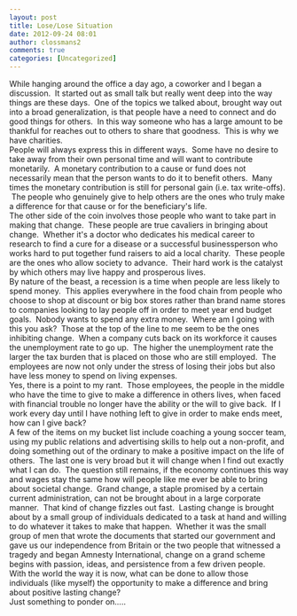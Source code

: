 ```yaml
---
layout: post
title: Lose/Lose Situation
date: 2012-09-24 08:01
author: clossmans2
comments: true
categories: [Uncategorized]
---
```

<div><a href="http://sethclossman.com/blog/wp-content/uploads/2012/09/callcenter-72-03s.jpg"><img src="http://sethclossman.com/blog/wp-content/uploads/2012/09/callcenter-72-03s.jpg?w=300" alt="" border="0" /></a></div>
<div></div>
<div>While hanging around the office a day ago, a coworker and I began a discussion.  It started out as small talk but really went deep into the way things are these days.  One of the topics we talked about, brought way out into a broad generalization, is that people have a need to connect and do good things for others.  In this way someone who has a large amount to be thankful for reaches out to others to share that goodness.  This is why we have charities.</div>
<div></div>
<div>People will always express this in different ways.  Some have no desire to take away from their own personal time and will want to contribute monetarily.  A monetary contribution to a cause or fund does not necessarily mean that the person wants to do it to benefit others.  Many times the monetary contribution is still for personal gain (i.e. tax write-offs).  The people who genuinely give to help others are the ones who truly make a difference for that cause or for the beneficiary's life.</div>
<div>
<a href="http://sethclossman.files.wordpress.com/2012/09/2-sides-of-the-coin.jpg"><img src="http://sethclossman.files.wordpress.com/2012/09/2-sides-of-the-coin.jpg?w=300" alt="" border="0" /></a></div>
<div>The other side of the coin involves those people who want to take part in making that change.  These people are true cavaliers in bringing about change.  Whether it's a doctor who dedicates his medical career to research to find a cure for a disease or a successful businessperson who works hard to put together fund raisers to aid a local charity.  These people are the ones who allow society to advance.  Their hard work is the catalyst by which others may live happy and prosperous lives.</div>
<div></div>
<div>By nature of the beast, a recession is a time when people are less likely to spend money.  This applies everywhere in the food chain from people who choose to shop at discount or big box stores rather than brand name stores to companies looking to lay people off in order to meet year end budget goals.  Nobody wants to spend any extra money.  Where am I going with this you ask?  Those at the top of the line to me seem to be the ones inhibiting change.  When a company cuts back on its workforce it causes the unemployment rate to go up.  The higher the unemployment rate the larger the tax burden that is placed on those who are still employed.  The employees are now not only under the stress of losing their jobs but also have less money to spend on living expenses.</div>
<div></div>
<div>
<a href="http://sethclossman.files.wordpress.com/2012/09/walmart-store.jpg"><img src="http://sethclossman.files.wordpress.com/2012/09/walmart-store.jpg?w=300" alt="" border="0" /></a></div>
<div>Yes, there is a point to my rant.  Those employees, the people in the middle who have the time to give to make a difference in others lives, when faced with financial trouble no longer have the ability or the will to give back.  If I work every day until I have nothing left to give in order to make ends meet, how can I give back?</div>
<div></div>
<div>A few of the items on my bucket list include coaching a young soccer team, using my public relations and advertising skills to help out a non-profit, and doing something out of the ordinary to make a positive impact on the life of others.  The last one is very broad but it will change when I find out exactly what I can do.  The question still remains, if the economy continues this way and wages stay the same how will people like me ever be able to bring about societal change.  Grand change, a staple promised by a certain current administration, can not be brought about in a large corporate manner.  That kind of change fizzles out fast.  Lasting change is brought about by a small group of individuals dedicated to a task at hand and willing to do whatever it takes to make that happen.  Whether it was the small group of men that wrote the documents that started our government and gave us our independence from Britain or the two people that witnessed a tragedy and began Amnesty International, change on a grand scheme begins with passion, ideas, and persistence from a few driven people.</div>
<div><a href="http://sethclossman.com/blog/wp-content/uploads/2012/09/earthlights.jpg"><img src="http://sethclossman.com/blog/wp-content/uploads/2012/09/earthlights.jpg?w=300" alt="" border="0" /></a></div>
<div>With the world the way it is now, what can be done to allow those individuals (like myself) the opportunity to make a difference and bring about positive lasting change?</div>
<div>
Just something to ponder on.....</div>
